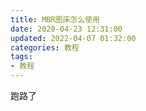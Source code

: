 ```yaml
---
title: MBR图床怎么使用
date: 2020-04-23 12:31:00
updated: 2022-04-07 01:32:00
categories: 教程
tags:
- 教程
---
```

跑路了